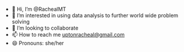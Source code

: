 - 👋 Hi, I’m @RachealMT
- 👀 I’m interested in using data analysis to further world wide problem solving
- 💞️ I’m looking to collaborate
- 📫 How to reach me uptonracheal@gmail.com
- 😄 Pronouns: she/her
